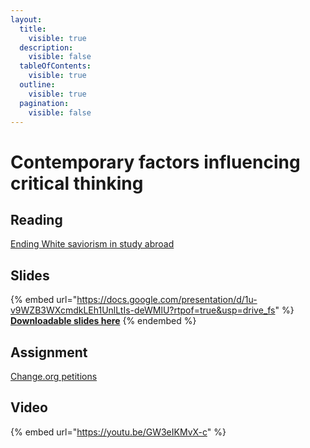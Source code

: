 ```yaml
---
layout:
  title:
    visible: true
  description:
    visible: false
  tableOfContents:
    visible: true
  outline:
    visible: true
  pagination:
    visible: false
---
```


# Contemporary factors influencing critical thinking

## Reading

[Ending White saviorism in study abroad](https://drive.google.com/open?id=1c5vCbZ20bBOicrQRPA\_IbWkKIRANMYYz\&usp=drive\_fs)

## Slides

{% embed url="https://docs.google.com/presentation/d/1u-v9WZB3WXcmdkLEh1UnlLtIs-deWMlU?rtpof=true&usp=drive_fs" %}
[**Downloadable slides here**](https://docs.google.com/presentation/d/1u-v9WZB3WXcmdkLEh1UnlLtIs-deWMlU?rtpof=true\&usp=drive\_fs)
{% endembed %}

## Assignment

[Change.org petitions](https://docs.google.com/document/d/1grzvdOFg6PF5FwW0n6F3LCuY2L\_hbGJk?rtpof=true\&usp=drive\_fs)

## Video

{% embed url="https://youtu.be/GW3eIKMvX-c" %}
